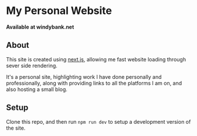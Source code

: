 # My Personal Website

**Available at windybank.net**

## About

This site is created using [next.js](https://github.com/vercel/next.js]), allowing me fast website loading through sever side rendering.

It's a personal site, highlighting work I have done personally and professionally, along with providing links to all the platforms I am on, and also hosting a small blog.

## Setup

Clone this repo, and then run `npm run dev` to setup a development version of the site.
